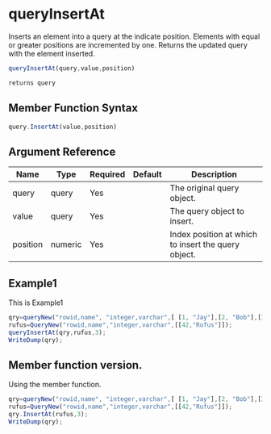# queryInsertAt

Inserts an element into a query at the indicate position. Elements with equal or greater positions are incremented by one.
Returns the updated query with the element inserted.

```javascript
queryInsertAt(query,value,position)
```

```javascript
returns query
```

## Member Function Syntax

```javascript
query.InsertAt(value,position)
```

## Argument Reference

| Name | Type | Required | Default | Description |
| --- | --- | --- | --- | --- |
| query | query | Yes |  | The original query object. |
| value | query | Yes |  | The query object to insert. |
| position | numeric | Yes |  | Index position at which to insert the query object. |

## Example1

This is Example1

```javascript
qry=queryNew("rowid,name", "integer,varchar",[ [1, "Jay"],[2, "Bob"],[3, "Theodore"],[4, "William"] ]);
rufus=QueryNew("rowid,name","integer,varchar",[[42,"Rufus"]]);
queryInsertAt(qry,rufus,3);
WriteDump(qry);
```

## Member function version.

Using the member function.

```javascript
qry=queryNew("rowid,name", "integer,varchar",[ [1, "Jay"],[2, "Bob"],[3, "Theodore"],[4, "William"] ]);
rufus=QueryNew("rowid,name","integer,varchar",[[42,"Rufus"]]);
qry.InsertAt(rufus,3);
WriteDump(qry);
```
